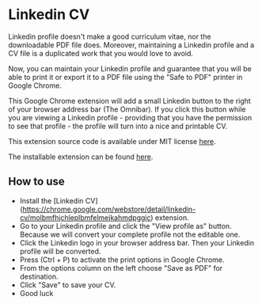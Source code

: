 # Linkedin CV

Linkedin profile doesn't make a good curriculum vitae, nor the downloadable PDF file does. Moreover, maintaining a Linkedin profile and a CV file is a duplicated work that you would love to avoid.

Now, you can maintain your Linkedin profile and guarantee that you will be able to print it or export it to a PDF file using the "Safe to PDF" printer in Google Chrome.

This Google Chrome extension will add a small Linkedin button to the right of your browser address bar (The Omnibar). If you click this button while you are viewing a Linkedin profile - providing that you have the permission to see that profile - the profile will turn into a nice and printable CV.

This extension source code is available under MIT license [here](https://github.com/Milad/Linkedin-CV).

The installable extension can be found [here](https://chrome.google.com/webstore/detail/linkedin-cv/molbmfhjchleplbmfelmejkahmdpggic).

## How to use

* Install the [Linkedin CV] (https://chrome.google.com/webstore/detail/linkedin-cv/molbmfhjchleplbmfelmejkahmdpggic) extension.
* Go to your Linkedin profile and click the "View profile as" button. Because we will convert your complete profile not the editable one.
* Click the Linkedin logo in your browser address bar. Then your Linkedin profile will be converted.
* Press (Ctrl + P) to activate the print options in Google Chrome.
* From the options column on the left choose "Save as PDF" for destination.
* Click "Save" to save your CV.
* Good luck